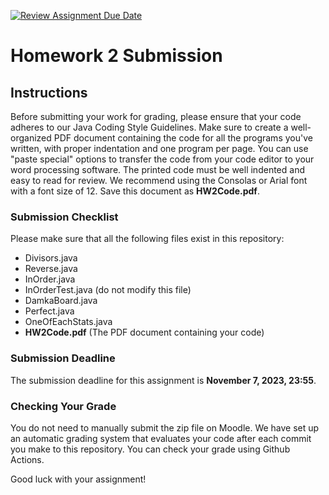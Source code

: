 [![Review Assignment Due Date](https://classroom.github.com/assets/deadline-readme-button-24ddc0f5d75046c5622901739e7c5dd533143b0c8e959d652212380cedb1ea36.svg)](https://classroom.github.com/a/JTd5DBze)
# Homework 2 Submission

## Instructions

Before submitting your work for grading, please ensure that your code adheres to our Java Coding Style Guidelines. 
Make sure to create a well-organized PDF document containing the code for all the programs you've written, with proper indentation and one program per page.
You can use "paste special" options to transfer the code from your code editor to your word processing software.
The printed code must be well indented and easy to read for review. We recommend using the Consolas or Arial font with a font size of 12. Save this document as **HW2Code.pdf**.

### Submission Checklist

Please make sure that all the following files exist in this repository:

- Divisors.java
- Reverse.java
- InOrder.java
- InOrderTest.java (do not modify this file)
- DamkaBoard.java
- Perfect.java
- OneOfEachStats.java
- **HW2Code.pdf** (The PDF document containing your code)

### Submission Deadline

The submission deadline for this assignment is **November 7, 2023, 23:55**.

### Checking Your Grade

You do not need to manually submit the zip file on Moodle. 
We have set up an automatic grading system that evaluates your code after each commit you make to this repository. 
You can check your grade using Github Actions.

Good luck with your assignment!
